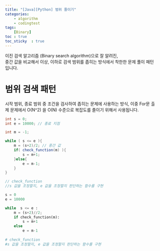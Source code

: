 ```yaml
---
title: "[Java][Python] 범위 줄이기"
categories: 
    - algorithm
    - codingtest
tags: 
    [Binary]
toc : true
toc_sticky  : true    
---
```


이진 검색 알고리즘 (Binary search algorithm)으로 잘 알려진,    
중간 값을 비교해서 이상, 이하로 검색 범위를 좁히는 방식에서 착한한 문제 풀이 패턴 입니다.     


# 범위 검색 패턴
시작 범위, 종료 범위 중 조건을 검사하여 좁히는 문제에 사용하는 방식,
이중 For문 출제 문제에서 O(N^2) 을 O(N) 수준으로 복잡도를 졸이기 위해서 사용됩니다.

```java
int s = 0;
int e = 10000; // 종료 지점

int m = -1; 

while ( s <= e ){
    m = (s+2)/2; // 중간 값
    if( check_function(m) ){
        s = m+1;
    }else{
        e = m-1;
    }
}

// check_function 
//s 값을 조정할지, e 값을 조정할지 판단하는 함수를 구현
```

```python
s = 0
e = 10000

while  s <= e :
    m = (s+2)//2; 
    if check_function(m):
        s = m+1
    else
        e = m-1
    
# check_function 
#s 값을 조정할지, e 값을 조정할지 판단하는 함수를 구현
```

